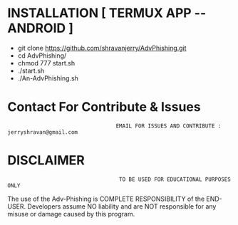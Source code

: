 


# INSTALLATION [ TERMUX APP --ANDROID ]
* git clone https://github.com/shravanjerry/AdvPhishing.git
* cd AdvPhishing/
* chmod 777 start.sh
* ./start.sh
* ./An-AdvPhishing.sh
# Contact For Contribute & Issues 

                                      EMAIL FOR ISSUES AND CONTRIBUTE : jerryshravan@gmail.com

# DISCLAIMER
                                       TO BE USED FOR EDUCATIONAL PURPOSES ONLY

The use of the Adv-Phishing is COMPLETE RESPONSIBILITY of the END-USER. Developers assume NO liability and are NOT responsible for any misuse or damage caused by this program. 


